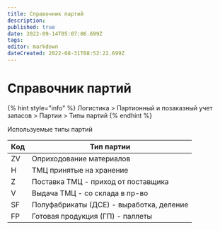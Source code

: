 ```yaml
---
title: Справочник партий
description: 
published: true
date: 2022-09-14T05:07:06.699Z
tags: 
editor: markdown
dateCreated: 2022-08-31T08:52:22.699Z
---
```


# Справочник партий

{% hint style="info" %}
Логистика > Партионный и позаказный учет запасов > Партии > Типы партий
{% endhint %}

Используемые типы партий

| Код | Тип партии                               |
| --- | ---------------------------------------- |
| ZV  | Оприходование материалов                 |
| H   | ТМЦ принятые на хранение                 |
| Z   | Поставка ТМЦ - приход от поставщика      |
| V   | Выдача ТМЦ - со склада в пр-во           |
| SF  | Полуфабрикаты (ДСЕ) - выработка, деление |
| FP  | Готовая продукция (ГП) - паллеты         |



